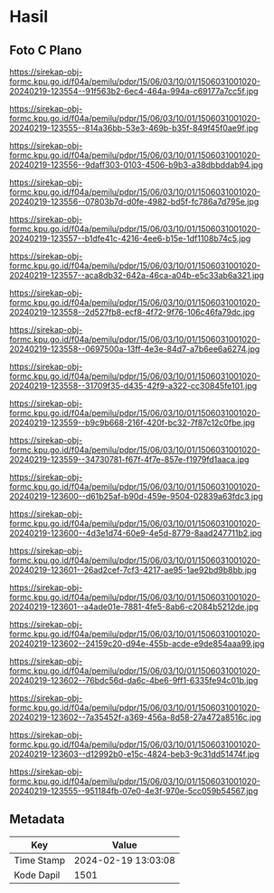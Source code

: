 # Hasil

## Foto C Plano

https://sirekap-obj-formc.kpu.go.id/f04a/pemilu/pdpr/15/06/03/10/01/1506031001020-20240219-123554--91f563b2-6ec4-464a-994a-c69177a7cc5f.jpg

https://sirekap-obj-formc.kpu.go.id/f04a/pemilu/pdpr/15/06/03/10/01/1506031001020-20240219-123555--814a36bb-53e3-469b-b35f-849f45f0ae9f.jpg

https://sirekap-obj-formc.kpu.go.id/f04a/pemilu/pdpr/15/06/03/10/01/1506031001020-20240219-123556--9daff303-0103-4506-b9b3-a38dbbddab94.jpg

https://sirekap-obj-formc.kpu.go.id/f04a/pemilu/pdpr/15/06/03/10/01/1506031001020-20240219-123556--07803b7d-d0fe-4982-bd5f-fc786a7d795e.jpg

https://sirekap-obj-formc.kpu.go.id/f04a/pemilu/pdpr/15/06/03/10/01/1506031001020-20240219-123557--b1dfe41c-4216-4ee6-b15e-1df1108b74c5.jpg

https://sirekap-obj-formc.kpu.go.id/f04a/pemilu/pdpr/15/06/03/10/01/1506031001020-20240219-123557--aca8db32-642a-46ca-a04b-e5c33ab6a321.jpg

https://sirekap-obj-formc.kpu.go.id/f04a/pemilu/pdpr/15/06/03/10/01/1506031001020-20240219-123558--2d527fb8-ecf8-4f72-9f76-106c46fa79dc.jpg

https://sirekap-obj-formc.kpu.go.id/f04a/pemilu/pdpr/15/06/03/10/01/1506031001020-20240219-123558--0697500a-13ff-4e3e-84d7-a7b6ee6a6274.jpg

https://sirekap-obj-formc.kpu.go.id/f04a/pemilu/pdpr/15/06/03/10/01/1506031001020-20240219-123558--31709f35-d435-42f9-a322-cc30845fe101.jpg

https://sirekap-obj-formc.kpu.go.id/f04a/pemilu/pdpr/15/06/03/10/01/1506031001020-20240219-123559--b9c9b668-216f-420f-bc32-7f87c12c0fbe.jpg

https://sirekap-obj-formc.kpu.go.id/f04a/pemilu/pdpr/15/06/03/10/01/1506031001020-20240219-123559--34730781-f67f-4f7e-857e-f1979fd1aaca.jpg

https://sirekap-obj-formc.kpu.go.id/f04a/pemilu/pdpr/15/06/03/10/01/1506031001020-20240219-123600--d61b25af-b90d-459e-9504-02839a63fdc3.jpg

https://sirekap-obj-formc.kpu.go.id/f04a/pemilu/pdpr/15/06/03/10/01/1506031001020-20240219-123600--4d3e1d74-60e9-4e5d-8779-8aad247711b2.jpg

https://sirekap-obj-formc.kpu.go.id/f04a/pemilu/pdpr/15/06/03/10/01/1506031001020-20240219-123601--26ad2cef-7cf3-4217-ae95-1ae92bd9b8bb.jpg

https://sirekap-obj-formc.kpu.go.id/f04a/pemilu/pdpr/15/06/03/10/01/1506031001020-20240219-123601--a4ade01e-7881-4fe5-8ab6-c2084b5212de.jpg

https://sirekap-obj-formc.kpu.go.id/f04a/pemilu/pdpr/15/06/03/10/01/1506031001020-20240219-123602--24159c20-d94e-455b-acde-e9de854aaa99.jpg

https://sirekap-obj-formc.kpu.go.id/f04a/pemilu/pdpr/15/06/03/10/01/1506031001020-20240219-123602--76bdc56d-da6c-4be6-9ff1-6335fe94c01b.jpg

https://sirekap-obj-formc.kpu.go.id/f04a/pemilu/pdpr/15/06/03/10/01/1506031001020-20240219-123602--7a35452f-a369-456a-8d58-27a472a8516c.jpg

https://sirekap-obj-formc.kpu.go.id/f04a/pemilu/pdpr/15/06/03/10/01/1506031001020-20240219-123603--d12992b0-e15c-4824-beb3-9c31dd51474f.jpg

https://sirekap-obj-formc.kpu.go.id/f04a/pemilu/pdpr/15/06/03/10/01/1506031001020-20240219-123555--951184fb-07e0-4e3f-970e-5cc059b54567.jpg


## Metadata

| Key        | Value               |
| ---------- | ------------------- |
| Time Stamp | 2024-02-19 13:03:08 |
| Kode Dapil | 1501                |




